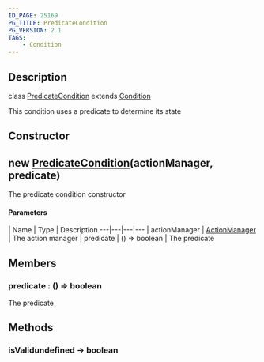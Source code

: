 ```yaml
---
ID_PAGE: 25169
PG_TITLE: PredicateCondition
PG_VERSION: 2.1
TAGS:
    - Condition
---
```

## Description

class [PredicateCondition](/classes/2.4/PredicateCondition) extends [Condition](/classes/2.4/Condition)

This condition uses a predicate to determine its state

## Constructor

## new [PredicateCondition](/classes/2.4/PredicateCondition)(actionManager, predicate)

The predicate condition constructor

#### Parameters
 | Name | Type | Description
---|---|---|---
 | actionManager | [ActionManager](/classes/2.4/ActionManager) |    The action manager
 | predicate | () =&gt; boolean |    The predicate
## Members

### predicate : () =&gt; boolean

The predicate

## Methods

### isValidundefined &rarr; boolean


